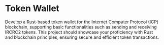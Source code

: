 # Token Wallet
Develop a Rust-based token wallet for the Internet Computer Protocol (ICP) blockchain, supporting basic functionalities such as sending and receiving IRCRC2 tokens. This project should showcase your proficiency with Rust and blockchain principles, ensuring secure and efficient token transactions.
